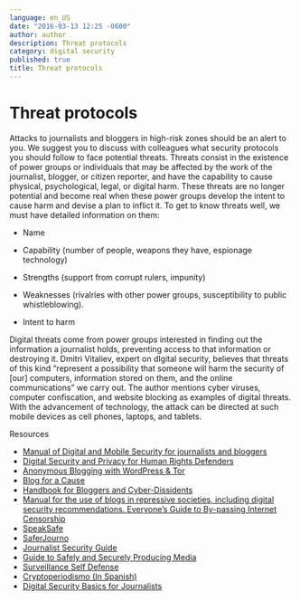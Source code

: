 ```yaml
---
language: en_US
date: "2016-03-13 12:25 -0600"
author: author
description: Threat protocols
category: digital security
published: true
title: Threat protocols
---
```


# Threat protocols
Attacks to journalists and bloggers in high-risk zones should be an alert to you. We suggest you to discuss with colleagues what security protocols you should follow to face potential threats. Threats consist in the existence of power groups or individuals that may be affected by the work of the journalist, blogger, or citizen reporter, and have the capability to cause physical, psychological, legal, or digital harm. These threats are no longer potential and become real when these power groups develop the intent to cause harm and devise a plan to inflict it.
To get to know threats well, we must have detailed information on them:

- Name

- Capability (number of people, weapons they have, espionage technology)

- Strengths (support from corrupt rulers, impunity)

- Weaknesses (rivalries with other power groups, susceptibility to public whistleblowing).

- Intent to harm

Digital threats come from power groups interested in finding out the information a journalist holds, preventing access to that information or destroying it. Dmitri Vitaliev, expert on dIgital security, believes that threats of this kind “represent a possibility that someone will harm the security of [our] computers, information stored on them, and the online communications” we carry out. The author mentions cyber viruses, computer confiscation, and website blocking as examples of digital threats. With the advancement of technology, the attack can be directed at such mobile devices as cell phones, laptops, and tablets.

Resources

- [Manual of Digital and Mobile Security for journalists and bloggers](http://www.icfj.org/es/resources/manual-de-seguridad-digital-y-móvil)
- [Digital Security and Privacy for Human Rights Defenders](http://www.frontlinedefenders.org/digital-security)
- [Anonymous Blogging with WordPress & Tor](http://advocacy.globalvoicesonline.org/projects/guide)
- [Blog for a Cause](http://advocacy.globalvoicesonline.org/projects/guide-blog-for-a-cause/)
- [Handbook for Bloggers and Cyber-Dissidents](http://www.rsf.org/IMG/pdf/guide_gb_md-2.pdf)
- [Manual for the use of blogs in repressive societies, including digital security recommendations. Everyone’s Guide to By-passing Internet Censorship](http://www.civisec.org/guides/everyones-guides)
- [SpeakSafe](http://speaksafe.internews.org)
- [SaferJourno](https://internews.org/sites/default/files/resources/SaferJournoGuide_2014-03-21.pdf)
- [Journalist Security Guide](https://www.cpj.org/reports/2012/04/journalist-security-guide.php)
- [Guide to Safely and Securely Producing Media](http://smallworldnews.tv/guide/)
- [Surveillance Self Defense](https://ssd.eff.org)
- [Cryptoperiodismo (In Spanish)](http://cryptoperiodismo.org)
- [Digital Security Basics for Journalists](http://nationalsecurityzone.org/site/digital-security-basics-for-journalists/)